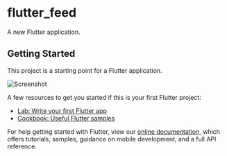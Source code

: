 # flutter_feed

A new Flutter application.

## Getting Started

This project is a starting point for a Flutter application.


![Screenshot](https://developer.xavient.com/repo/hrawat/flutter_feed/src/master/assets/snaps/screenshot1.png)


A few resources to get you started if this is your first Flutter project:

- [Lab: Write your first Flutter app](https://flutter.io/docs/get-started/codelab)
- [Cookbook: Useful Flutter samples](https://flutter.io/docs/cookbook)

For help getting started with Flutter, view our 
[online documentation](https://flutter.io/docs), which offers tutorials, 
samples, guidance on mobile development, and a full API reference.
